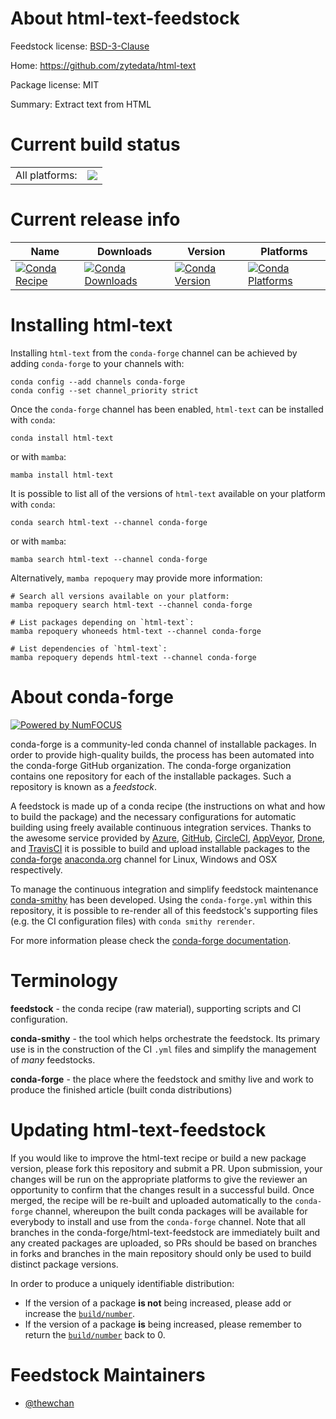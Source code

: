 About html-text-feedstock
=========================

Feedstock license: [BSD-3-Clause](https://github.com/conda-forge/html-text-feedstock/blob/main/LICENSE.txt)

Home: https://github.com/zytedata/html-text

Package license: MIT

Summary: Extract text from HTML

Current build status
====================


<table><tr><td>All platforms:</td>
    <td>
      <a href="https://dev.azure.com/conda-forge/feedstock-builds/_build/latest?definitionId=22369&branchName=main">
        <img src="https://dev.azure.com/conda-forge/feedstock-builds/_apis/build/status/html-text-feedstock?branchName=main">
      </a>
    </td>
  </tr>
</table>

Current release info
====================

| Name | Downloads | Version | Platforms |
| --- | --- | --- | --- |
| [![Conda Recipe](https://img.shields.io/badge/recipe-html--text-green.svg)](https://anaconda.org/conda-forge/html-text) | [![Conda Downloads](https://img.shields.io/conda/dn/conda-forge/html-text.svg)](https://anaconda.org/conda-forge/html-text) | [![Conda Version](https://img.shields.io/conda/vn/conda-forge/html-text.svg)](https://anaconda.org/conda-forge/html-text) | [![Conda Platforms](https://img.shields.io/conda/pn/conda-forge/html-text.svg)](https://anaconda.org/conda-forge/html-text) |

Installing html-text
====================

Installing `html-text` from the `conda-forge` channel can be achieved by adding `conda-forge` to your channels with:

```
conda config --add channels conda-forge
conda config --set channel_priority strict
```

Once the `conda-forge` channel has been enabled, `html-text` can be installed with `conda`:

```
conda install html-text
```

or with `mamba`:

```
mamba install html-text
```

It is possible to list all of the versions of `html-text` available on your platform with `conda`:

```
conda search html-text --channel conda-forge
```

or with `mamba`:

```
mamba search html-text --channel conda-forge
```

Alternatively, `mamba repoquery` may provide more information:

```
# Search all versions available on your platform:
mamba repoquery search html-text --channel conda-forge

# List packages depending on `html-text`:
mamba repoquery whoneeds html-text --channel conda-forge

# List dependencies of `html-text`:
mamba repoquery depends html-text --channel conda-forge
```


About conda-forge
=================

[![Powered by
NumFOCUS](https://img.shields.io/badge/powered%20by-NumFOCUS-orange.svg?style=flat&colorA=E1523D&colorB=007D8A)](https://numfocus.org)

conda-forge is a community-led conda channel of installable packages.
In order to provide high-quality builds, the process has been automated into the
conda-forge GitHub organization. The conda-forge organization contains one repository
for each of the installable packages. Such a repository is known as a *feedstock*.

A feedstock is made up of a conda recipe (the instructions on what and how to build
the package) and the necessary configurations for automatic building using freely
available continuous integration services. Thanks to the awesome service provided by
[Azure](https://azure.microsoft.com/en-us/services/devops/), [GitHub](https://github.com/),
[CircleCI](https://circleci.com/), [AppVeyor](https://www.appveyor.com/),
[Drone](https://cloud.drone.io/welcome), and [TravisCI](https://travis-ci.com/)
it is possible to build and upload installable packages to the
[conda-forge](https://anaconda.org/conda-forge) [anaconda.org](https://anaconda.org/)
channel for Linux, Windows and OSX respectively.

To manage the continuous integration and simplify feedstock maintenance
[conda-smithy](https://github.com/conda-forge/conda-smithy) has been developed.
Using the ``conda-forge.yml`` within this repository, it is possible to re-render all of
this feedstock's supporting files (e.g. the CI configuration files) with ``conda smithy rerender``.

For more information please check the [conda-forge documentation](https://conda-forge.org/docs/).

Terminology
===========

**feedstock** - the conda recipe (raw material), supporting scripts and CI configuration.

**conda-smithy** - the tool which helps orchestrate the feedstock.
                   Its primary use is in the construction of the CI ``.yml`` files
                   and simplify the management of *many* feedstocks.

**conda-forge** - the place where the feedstock and smithy live and work to
                  produce the finished article (built conda distributions)


Updating html-text-feedstock
============================

If you would like to improve the html-text recipe or build a new
package version, please fork this repository and submit a PR. Upon submission,
your changes will be run on the appropriate platforms to give the reviewer an
opportunity to confirm that the changes result in a successful build. Once
merged, the recipe will be re-built and uploaded automatically to the
`conda-forge` channel, whereupon the built conda packages will be available for
everybody to install and use from the `conda-forge` channel.
Note that all branches in the conda-forge/html-text-feedstock are
immediately built and any created packages are uploaded, so PRs should be based
on branches in forks and branches in the main repository should only be used to
build distinct package versions.

In order to produce a uniquely identifiable distribution:
 * If the version of a package **is not** being increased, please add or increase
   the [``build/number``](https://docs.conda.io/projects/conda-build/en/latest/resources/define-metadata.html#build-number-and-string).
 * If the version of a package **is** being increased, please remember to return
   the [``build/number``](https://docs.conda.io/projects/conda-build/en/latest/resources/define-metadata.html#build-number-and-string)
   back to 0.

Feedstock Maintainers
=====================

* [@thewchan](https://github.com/thewchan/)

